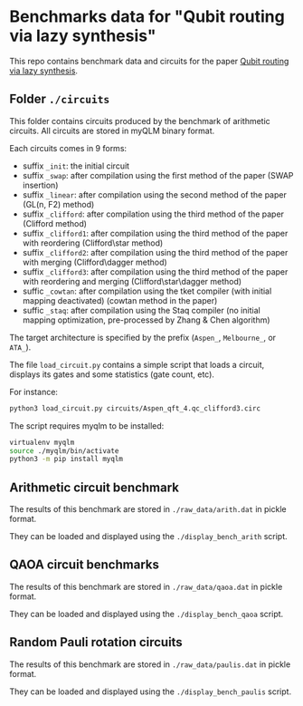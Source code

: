 # Benchmarks data for "Qubit routing via lazy synthesis"

This repo contains benchmark data and circuits for the paper [Qubit routing via lazy synthesis](https://arxiv.org/abs/2012.09663).

## Folder `./circuits`


This folder contains circuits produced by the benchmark of arithmetic circuits. All circuits are stored in myQLM binary format.

Each circuits comes in 9 forms:
- suffix `_init`: the initial circuit
- suffix `_swap`: after compilation using the first method of the paper (SWAP insertion)
- suffix `_linear`: after compilation using the second method of the paper (GL(n, F2) method)
- suffix `_clifford`: after compilation using the third method of the paper (Clifford method)
- suffix `_clifford1`: after compilation using the third method of the paper with reordering (Clifford\star method)
- suffix `_clifford2`: after compilation using the third method of the paper with merging (Clifford\dagger method)
- suffix `_clifford3`: after compilation using the third method of the paper with reordering and merging (Clifford\star\dagger method)
- suffic `_cowtan`: after compilation using the tket compiler (with initial mapping deactivated) (cowtan method in the paper)
- suffic `_staq`: after compilation using the Staq compiler (no initial mapping optimization, pre-processed by Zhang & Chen algorithm)

The target architecture is specified by the prefix (`Aspen_`, `Melbourne_`, or `ATA_`).

The file `load_circuit.py` contains a simple script that loads a circuit, displays its gates and some statistics (gate count, etc).

For instance:
```bash
python3 load_circuit.py circuits/Aspen_qft_4.qc_clifford3.circ
```

The script requires myqlm to be installed:

```bash
virtualenv myqlm
source ./myqlm/bin/activate
python3 -m pip install myqlm
```

## Arithmetic circuit benchmark

The results of this benchmark are stored in `./raw_data/arith.dat` in pickle format.

They can be loaded and displayed using the `./display_bench_arith` script.

## QAOA circuit benchmarks

The results of this benchmark are stored in `./raw_data/qaoa.dat` in pickle format.

They can be loaded and displayed using the `./display_bench_qaoa` script.

## Random Pauli rotation circuits

The results of this benchmark are stored in `./raw_data/paulis.dat` in pickle format.

They can be loaded and displayed using the `./display_bench_paulis` script.
